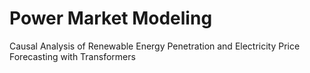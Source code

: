# Power Market Modeling
Causal Analysis of Renewable Energy Penetration and Electricity Price Forecasting with Transformers